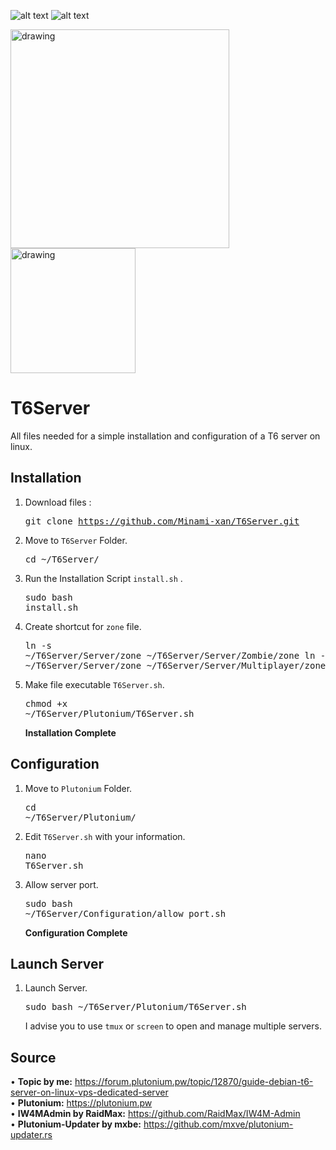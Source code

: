 
![alt text](https://img.shields.io/badge/Debian-10-red?logo=Debian)
![alt text](https://img.shields.io/badge/Plutonium-T6-blue)

<img src="https://imgur.com/bBrx8Hf.png" alt="drawing" width="350"/> <img src="https://i.imgur.com/TdpsBgH.png" alt="drawing" width="200"/>

# T6Server
All files needed for a simple installation and configuration of a T6 server on linux.

## Installation
1. Download files : <pre>git clone https://github.com/Minami-xan/T6Server.git </pre>
2. Move to `T6Server` Folder. <pre>cd ~/T6Server/</pre>
3. Run the Installation Script `install.sh` . <pre>sudo bash install.sh</pre>
4. Create shortcut for `zone` file. <pre>ln -s ~/T6Server/Server/zone ~/T6Server/Server/Zombie/zone
ln -s ~/T6Server/Server/zone ~/T6Server/Server/Multiplayer/zone</pre>
5. Make file executable `T6Server.sh`. <pre>chmod +x ~/T6Server/Plutonium/T6Server.sh</pre>
**Installation Complete**

## Configuration
1. Move to `Plutonium` Folder. <pre>cd ~/T6Server/Plutonium/</pre>
2. Edit `T6Server.sh` with your information. <pre>nano T6Server.sh</pre>
3. Allow server port. <pre>sudo bash ~/T6Server/Configuration/allow_port.sh</pre>
**Configuration Complete**

## Launch Server
1. Launch Server. <pre>sudo bash ~/T6Server/Plutonium/T6Server.sh</pre>
   I advise you to use `tmux` or `screen` to open and manage multiple servers.


## Source
• **Topic by me:** https://forum.plutonium.pw/topic/12870/guide-debian-t6-server-on-linux-vps-dedicated-server <br>
• **Plutonium:** https://plutonium.pw <br>
• **IW4MAdmin by RaidMax:** https://github.com/RaidMax/IW4M-Admin <br>
• **Plutonium-Updater by mxbe:** https://github.com/mxve/plutonium-updater.rs <br>